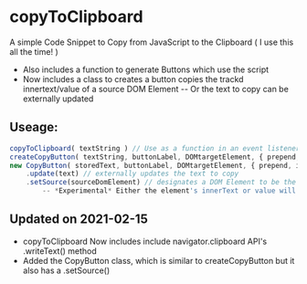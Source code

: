 # copyToClipboard
A simple Code Snippet to Copy from JavaScript to the Clipboard ( I use this all the time! )
- Also includes a function to generate Buttons which use the script 
- Now includes a class to creates a button copies the trackd innertext/value of a source DOM Element
	-- Or the text to copy can be externally updated 

## Useage:
```javascript
copyToClipboard( textString ) // Use as a function in an event listener
createCopyButton( textString, buttonLabel, DOMtargetElement, { prepend, id, classList })
new CopyButton( storedText, buttonLabel, DOMtargetElement, { prepend, id, classList })
	.update(text) // externally updates the text to copy
	.setSource(sourceDomElement) // designates a DOM Element to be the source of the copyable text;
		-- *Experimental* Either the element's innerText or value will be copied 
```
## Updated on 2021-02-15 
- copyToClipboard Now includes include navigator.clipboard API's .writeText() method
- Added the CopyButton class, which is similar to createCopyButton but it also has a .setSource()
